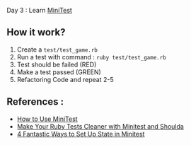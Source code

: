 Day 3 : Learn [MiniTest](https://github.com/seattlerb/minitest)

## How it work?

1. Create a `test/test_game.rb`
2. Run a test with command : `ruby test/test_game.rb`
3. Test should be failed (RED)
4. Make a test passed (GREEN)
5. Refactoring Code and repeat 2-5

## References :

- [How to Use MiniTest](http://blog.teamtreehouse.com/short-introduction-minitest)
- [Make Your Ruby Tests Cleaner with Minitest and Shoulda](http://www.sitepoint.com/minitest-shoulda/)
- [4 Fantastic Ways to Set Up State in Minitest](http://chriskottom.com/blog/2014/10/4-fantastic-ways-to-set-up-state-in-minitest/)